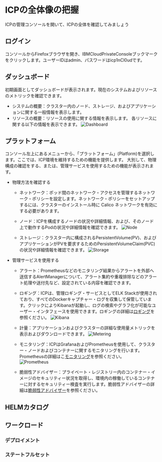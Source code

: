 # ICPの全体像の把握

ICPの管理コンソールを開いて、ICPの全体を確認してみましょう

## ログイン

コンソールからFirefoxブラウザを開き、IBMCloudPrivateConsoleブックマークをクリックします。ユーザーIDはadmin、パスワードはicp1nCl0udです。

## ダッシュボード

初期画面としてダッシュボードが表示されます。現在のシステムおよびリソースのメトリックを確認できます。
- システムの概要：クラスター内のノード、ストレージ、およびアプリケーションに関する一般情報を表示します。
- リソースの概要：リソースの使用に関する情報を表示します。 各リソースに関する以下の情報を表示できます。
![Dashboard](https://github.com/ICpTrial/ICPTrialJapan/blob/master/pictures/dashboard.png)

## プラットフォーム

コンソール左上にあるメニューから、「プラットフォーム」(Platform)を選択します。ここでは、ICP環境を維持するための機能を提供します。
大別して、物理構成の確認をする、または、管理サービスを使用するための機能が表示されます。
- 物理方法を確認する
  - ネットワーク：ポッド間のネットワーク・アクセスを管理するネットワーク・ポリシーを設定します。ネットワーク・ポリシーをセットアップするには、クラスターのインストール時に Calico ネットワークを有効にする必要があります。
  
  - ノード：ICPを構成するノードの状況や詳細情報、および、そのノード上で動作するPodの状況や詳細情報を確認できます。
  ![Node](https://github.com/ICpTrial/ICPTrialJapan/blob/master/pictures/device_node.png)
  
  - ストレージ：クラスター内に構成されるPersistentVolume(PV)、およびアプリケーションがPVを要求するためのPersistentVolumeClaim(PVC)の状況や詳細情報を確認できます。
  ![Storage](https://github.com/ICpTrial/ICPTrialJapan/blob/master/pictures/storage.png)
  
- 管理サービスを使用する
  - アラート：Prometheusなどのモニタリング結果からアラートを外部へ送信するAlertManagerについて、アラート集約や重複排除などのアラート処理や送付先など、設定されている内容を確認できます。
  
  - ロギング：ICPは、管理ロギング・サービスとしてELK Stackが使用されており、すべてのDockerキャプチャー・ログを収集して保管しています。クリックによりKibanaが起動し、ログの検索やグラフ化が可能なユーザー・インタフェースを使用できます。ロギングの詳細は[ロギング](https://github.com/ICpTrial/ICPTrialJapan/blob/master/logging.md)を参照ください。
  ![Kibana](https://github.com/ICpTrial/ICPTrialJapan/blob/master/pictures/kibana.png)
  
  - 計量：アプリケーションおよびクラスターの詳細な使用量メトリックを表示およびダウンロードできます。
  ![Metering](https://github.com/ICpTrial/ICPTrialJapan/blob/master/pictures/metering.png)
  
  - モニタリング：ICPはGrafanaおよびPrometheusを使用して、クラスター・ノードおよびコンテナーに関するモニタリングを行います。Prometheusの詳細はこ[モニタリング](https://github.com/ICpTrial/ICPTrialJapan/blob/master/monitoring.md)を参照ください。   
  ![Prometheus](https://github.com/ICpTrial/ICPTrialJapan/blob/master/pictures/prometheus.png)
  
  - 脆弱性アドバイザー：プライベート・レジストリー内のコンテナー・イメージのセキュリティー状況を取得し、環境内の稼働しているコンテナーに対するセキュリティー検査を実行します。脆弱性アドバイザーの詳細は[脆弱性アドバイザー](https://github.com/ICpTrial/ICPTrialJapan/blob/master/vulnerabilityadvisor.md)を参照ください。

## HELMカタログ

## ワークロード

### デプロイメント

### ステートフルセット

## 
